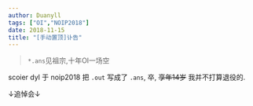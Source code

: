 ```yaml
---
author: Duanyll
tags: ["OI","NOIP2018"]
date: 2018-11-15
title: "[手动置顶]讣告"
---
```


> `*.ans`见祖宗,十年OI一场空

<!-- more -->

scoier dyl 于 noip2018 把 `.out` 写成了 `.ans`, 卒, ~~享年14岁~~ 我并不打算退役的.

↓追悼会↓